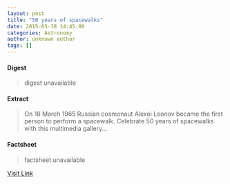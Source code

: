 ```yaml
---
layout: post
title: "50 years of spacewalks"
date: 2015-03-18 14:45:00
categories: Astronomy
author: unknown author
tags: []
---
```



#### Digest
>digest unavailable

#### Extract
>On 18 March 1965 Russian cosmonaut Alexei Leonov became the first person to perform a spacewalk. Celebrate 50 years of spacewalks with this multimedia gallery...

#### Factsheet
>factsheet unavailable

[Visit Link](http://www.esa.int/Our_Activities/Human_Spaceflight/Highlights/50_years_of_spacewalks)


